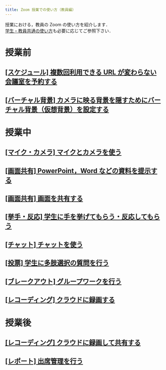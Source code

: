 ```yaml
---
title: Zoom 授業での使い方（教員編）
---
```


授業における，教員の Zoom の使い方を紹介します．  
[学生・教員共通の使い方](how_to_use_in_classroom_common)も必要に応じてご参照下さい．

# 授業前
<a name="schedule"> </a>
## [[スケジュール] 複数回利用できる URL が変わらない会議室を予約する](how/faculty_members/schedule)

## [[バーチャル背景] カメラに映る背景を隠すためにバーチャル背景（仮想背景）を設定する](how/common/virtual_background)


# 授業中

## [[マイク・カメラ] マイクとカメラを使う](how/common/use_mic_and_camera)

<a name="sharing_screen_materials"> </a>
## [[画面共有] PowerPoint，Word などの資料を提示する](how/faculty_members/sharing_screen)

## [[画面共有] 画面を共有する](how/common/sharing_screen)

<a name="hand_reaction"> </a>
## [[挙手・反応] 学生に手を挙げてもらう・反応してもらう](how/faculty_members/hand_reaction)

<a name="chat"> </a>
## [[チャット] チャットを使う](how/common/chat)

<a name="poll"> </a>
## [[投票] 学生に多肢選択の質問を行う](how/faculty_members/poll)

<a name="breakout"> </a>
## [[ブレークアウト] グループワークを行う](how/faculty_members/breakout)

## [[レコーディング] クラウドに録画する](how/faculty_members/recording_cloud)

# 授業後

## [[レコーディング] クラウドに録画して共有する](how/faculty_members/recording_cloud)

<a name="attendance"> </a>
## [[レポート] 出席管理を行う](how/faculty_members/attendance)
